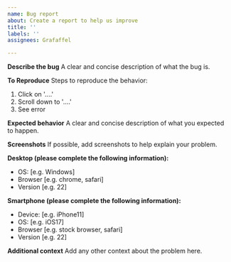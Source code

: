 ```yaml
---
name: Bug report
about: Create a report to help us improve
title: ''
labels: ''
assignees: Grafaffel

---
```


**Describe the bug**
A clear and concise description of what the bug is.

**To Reproduce**
Steps to reproduce the behavior:
1. Click on '....'
2. Scroll down to '....'
3. See error

**Expected behavior**
A clear and concise description of what you expected to happen.

**Screenshots**
If possible, add screenshots to help explain your problem.

**Desktop (please complete the following information):**
 - OS: [e.g. Windows]
 - Browser [e.g. chrome, safari]
 - Version [e.g. 22]

**Smartphone (please complete the following information):**
 - Device: [e.g. iPhone11]
 - OS: [e.g. iOS17]
 - Browser [e.g. stock browser, safari]
 - Version [e.g. 22]

**Additional context**
Add any other context about the problem here.
